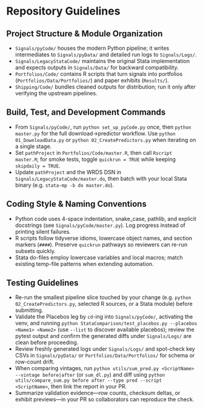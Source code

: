 # Repository Guidelines

## Project Structure & Module Organization
- `Signals/pyCode/` houses the modern Python pipeline; it writes intermediates to `Signals/pyData/` and detailed run logs to `Signals/Logs/`.
- `Signals/LegacyStataCode/` maintains the original Stata implementation and expects outputs in `Signals/Data/` for backward compatibility.
- `Portfolios/Code/` contains R scripts that turn signals into portfolios (`Portfolios/Data/Portfolios/`) and paper exhibits (`Results/`).
- `Shipping/Code/` bundles cleaned outputs for distribution; run it only after verifying the upstream pipelines.

## Build, Test, and Development Commands
- From `Signals/pyCode/`, run `python set_up_pyCode.py` once, then `python master.py` for the full download→predictor workflow. Use `python 01_DownloadData.py` or `python 02_CreatePredictors.py` when iterating on a single stage.
- Set `pathProject` in `Portfolios/Code/master.R`, then call `Rscript master.R`; for smoke tests, toggle `quickrun = TRUE` while keeping `skipdaily = TRUE`.
- Update `pathProject` and the WRDS DSN in `Signals/LegacyStataCode/master.do`, then batch with your local Stata binary (e.g. `stata-mp -b do master.do`).

## Coding Style & Naming Conventions
- Python code uses 4-space indentation, snake_case, pathlib, and explicit docstrings (see `Signals/pyCode/master.py`). Log progress instead of printing silent failures.
- R scripts follow tidyverse idioms, lowercase object names, and section markers (`####`). Preserve `quickrun` pathways so reviewers can re-run subsets quickly.
- Stata do-files employ lowercase variables and local macros; match existing temp-file patterns when extending automation.

## Testing Guidelines
- Re-run the smallest pipeline slice touched by your change (e.g. `python 02_CreatePredictors.py`, selected R sources, or a Stata module) before submitting.
- Validate the Placebos leg by `cd`-ing into `Signals/pyCode/`, activating the venv, and running `python StataComparison/test_placebos.py --placebos <Name1> <Name2>` (use `--list` to discover available placebos); review the pytest output and confirm the generated diffs under `Signals/Logs/` are clean before proceeding.
- Review freshly generated logs under `Signals/Logs/` and spot-check key CSVs in `Signals/pyData/` or `Portfolios/Data/Portfolios/` for schema or row-count drift.
- When comparing vintages, run `python utils/sum_pred.py <ScriptName> --vintage before|after` (or `sum_dl.py`) and diff using `python utils/compare_sum.py before after --type pred --script <ScriptName>`, then link the report in your PR.
- Summarize validation evidence—row counts, checksum deltas, or exhibit previews—in your PR so collaborators can reproduce the check.
